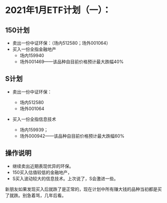 # 2021年1月ETF计划（一）：

## 150计划

- 卖出一份中证环保：（场内512580；场外001064）
- 买入一份全指金融地产
  - 场内159940
  - 场外001469——该品种自目前价格预计最大跌幅40%

## S计划

- 卖出一份中证环保：
  - 场内512580
  - 场外001064

- 买入一份全指信息技术
  - 场内159939；
  - 场外000942——该品种自目前价格预计最大跌幅60%

## 操作说明

- 继续卖出近期表现优异的环保。
- 150买入估值较低的金融地产，
- S买入波动较大的信息技术。上次说了，S会激进一些。

新朋友如果发现买入后就跌了是正常的，现在计划中所有赚大钱的品种当初都是买了就跌。别急着骂，几年后看。

